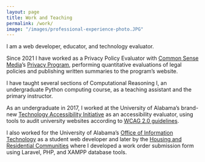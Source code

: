 ```yaml
---
layout: page
title: Work and Teaching
permalink: /work/
image: "/images/professional-experience-photo.JPG"
---
```


I am a web developer, educator, and technology evaluator. 

Since 2021 I have worked as a Privacy Policy Evaluator with [Common Sense Media](https://www.commonsensemedia.org/)’s [Privacy Program](https://privacy.commonsense.org/), performing quantitative evaluations of legal policies and publishing written summaries to the program’s website. 

I have taught several sections of Computational Reasoning I, an undergraduate Python computing course, as a teaching assistant and the primary instructor. 

As an undergraduate in 2017, I worked at the University of Alabama’s brand-new [Technology Accessibility Initiative](https://accessibility.ua.edu/) as an accessibility evaluator, using tools to audit university websites according to [WCAG 2.0 guidelines](https://www.w3.org/WAI/standards-guidelines/wcag/).

I also worked for the University of Alabama’s [Office of Information Technology](https://oit.ua.edu/) as a student web developer and later by the [Housing and Residential Communities](https://housing.sa.ua.edu/) where I developed a work order submission form using Laravel, PHP, and XAMPP database tools.
